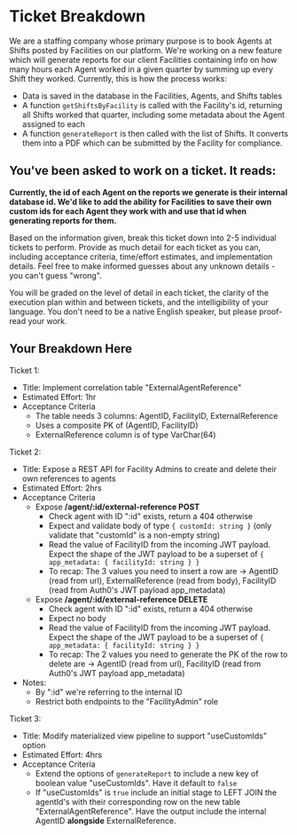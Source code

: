 # Ticket Breakdown

We are a staffing company whose primary purpose is to book Agents at Shifts posted by Facilities on our platform. We're working on a new feature which will generate reports for our client Facilities containing info on how many hours each Agent worked in a given quarter by summing up every Shift they worked. Currently, this is how the process works:

- Data is saved in the database in the Facilities, Agents, and Shifts tables
- A function `getShiftsByFacility` is called with the Facility's id, returning all Shifts worked that quarter, including some metadata about the Agent assigned to each
- A function `generateReport` is then called with the list of Shifts. It converts them into a PDF which can be submitted by the Facility for compliance.

## You've been asked to work on a ticket. It reads:

**Currently, the id of each Agent on the reports we generate is their internal database id. We'd like to add the ability for Facilities to save their own custom ids for each Agent they work with and use that id when generating reports for them.**

Based on the information given, break this ticket down into 2-5 individual tickets to perform. Provide as much detail for each ticket as you can, including acceptance criteria, time/effort estimates, and implementation details. Feel free to make informed guesses about any unknown details - you can't guess "wrong".

You will be graded on the level of detail in each ticket, the clarity of the execution plan within and between tickets, and the intelligibility of your language. You don't need to be a native English speaker, but please proof-read your work.

## Your Breakdown Here

Ticket 1:

- Title: Implement correlation table "ExternalAgentReference"
- Estimated Effort: 1hr
- Acceptance Criteria
  - The table needs 3 columns: AgentID, FacilityID, ExternalReference
  - Uses a composite PK of (AgentID, FacilityID)
  - ExternalReference column is of type VarChar(64)

Ticket 2:

- Title: Expose a REST API for Facility Admins to create and delete their own references to agents
- Estimated Effort: 2hrs
- Acceptance Criteria
  - Expose **/agent/:id/external-reference POST**
    - Check agent with ID ":id" exists, return a 404 otherwise
    - Expect and validate body of type `{ customId: string }` (only validate that "customId" is a non-empty string)
    - Read the value of FacilityID from the incoming JWT payload. Expect the shape of the JWT payload to be a superset of `{ app_metadata: { facilityId: string } }`
    - To recap: The 3 values you need to insert a row are -> AgentID (read from url), ExternalReference (read from body), FacilityID (read from Auth0's JWT payload app_metadata)
  - Expose **/agent/:id/external-reference DELETE**
    - Check agent with ID ":id" exists, return a 404 otherwise
    - Expect no body
    - Read the value of FacilityID from the incoming JWT payload. Expect the shape of the JWT payload to be a superset of `{ app_metadata: { facilityId: string } }`
    - To recap: The 2 values you need to generate the PK of the row to delete are -> AgentID (read from url), FacilityID (read from Auth0's JWT payload app_metadata)
- Notes:
  - By ":id" we're referring to the internal ID
  - Restrict both endpoints to the "FacilityAdmin" role

Ticket 3:

- Title: Modify materialized view pipeline to support "useCustomIds" option
- Estimated Effort: 4hrs
- Acceptance Criteria
  - Extend the options of `generateReport` to include a new key of boolean value "useCustomIds". Have it default to `false`
  - If "useCustomIds" is `true` include an initial stage to LEFT JOIN the agentId's with their corresponding row on the new table "ExternalAgentReference". Have the output include the internal AgentID **alongside** ExternalReference.
